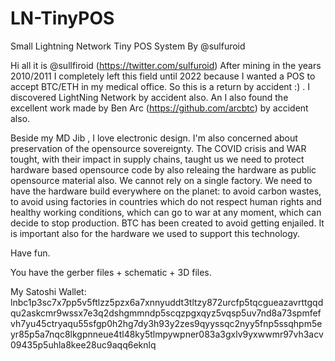 # LN-TinyPOS
Small Lightning Network Tiny POS System
By @sulfuroid

Hi all it is @sullfiroid (https://twitter.com/sulfuroid)
After mining in the years 2010/2011 I completely left this field until 2022 because I wanted a POS to accept BTC/ETH in my medical office.
So this is a return by accident :) . I discovered LightNing Network by accident also. An I also found the excellent work made by Ben Arc (https://github.com/arcbtc) by accident also.

Beside my MD Jib , I love electronic design.
I'm also concerned about preservation of the opensource sovereignty. The COVID crisis and WAR tought, with their impact in supply chains, taught us we need to protect hardware based opensource code by also releaing the hardware as public opensource material also.
We cannot rely on a single factory. We need to have the hardware build everywhere on the planet: to avoid carbon wastes, to avoid using factories in countries which do not respect human rights and healthy working conditions, which can go to war at any moment, which can decide to stop production. 
BTC has been created to avoid getting enjailed. It is important also for the hardware we used to support this technology.

Have fun.

You have the gerber files + schematic + 3D files.


My Satoshi Wallet: lnbc1p3sc7x7pp5v5ftlzz5pzx6a7xnnyuddt3tltzy872urcfp5tqcgueazavrttgqdqu2askcmr9wssx7e3q2dshgmmndp5scqzpgxqyz5vqsp5uv7nd8a73spmfefvh7yu45ctryaqu55sfgp0h2hg7dy3h93y2zes9qyyssqc2nyy5fnp5ssqhpm5eyr85p5a7nqc8lkgpnneue4tl48ky5tlmpywpner083a3gxlv9yxwwmr97vh3acv09435p5uhla8kee28uc9aqq6eknlq 



